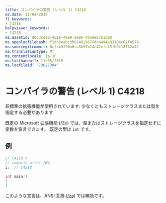 ```yaml
---
title: コンパイラの警告 (レベル 1) C4218
ms.date: 11/04/2016
f1_keywords:
- C4218
helpviewer_keywords:
- C4218
ms.assetid: d6c3cd90-4518-49e9-ae86-4ba9e2761d98
ms.openlocfilehash: f1db3eabc3b614019676dc4494e83104c62fe579
ms.sourcegitcommit: 0cfc43f90a6cc8b97b24c42efcf5fb9c18762a42
ms.translationtype: MT
ms.contentlocale: ja-JP
ms.lasthandoff: 11/05/2019
ms.locfileid: "73627304"
---
```

# <a name="compiler-warning-level-1-c4218"></a>コンパイラの警告 (レベル 1) C4218

非標準の拡張機能が使用されています: 少なくともストレージクラスまたは型を指定する必要があります

既定の Microsoft 拡張機能 (/Ze) では、型またはストレージクラスを指定せずに変数を宣言できます。 既定の型は `int` です。

## <a name="example"></a>例

```cpp
// C4218.c
// compile with: /W4
i;  // C4218

int main()
{
}
```

このような宣言は、ANSI 互換 ([/za](../../build/reference/za-ze-disable-language-extensions.md)) では無効です。
